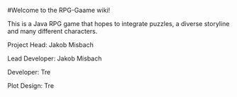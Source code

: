 #Welcome to the RPG-Gaame wiki!

This is a Java RPG game that hopes to integrate puzzles, a diverse storyline and many different characters.

Project Head: Jakob Misbach

Lead Developer: Jakob Misbach

Developer: Tre

Plot Design: Tre
